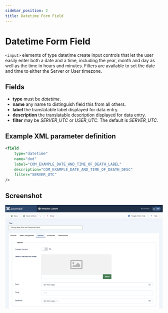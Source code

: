 ```yaml
---
sidebar_position: 2
title: Datetime Form Field
---
```


Datetime Form Field
===================

`<input>` elements of type datetime create input controls that let the user easily enter both a date and a time, including the year, month and day as well as the time in hours and minutes. Filters are available to set the date and time to either the Server or User timezone.

## Fields

- **type** must be *datetime*.
- **name** any name to distinguish field this from all others.
- **label** the translatable label displayed for data entry.
- **description** the translatable description displayed for data entry.
- **filter** may be *SERVER_UTC* or *USER_UTC*. The default is *SERVER_UTC*.

## Example XML parameter definition

```xml
<field 
    type="datetime"
    name="dod"
    label="COM_EXAMPLE_DATE_AND_TIME_OF_DEATH_LABEL"
    description="COM_EXAMPLE_DATE_AND_TIME_OF_DEATH_DESC"
    filter="SERVER_UTC"
/>
```

## Screenshot

![Example form containing a date-time field](./_assets/date-time-fields.png)
